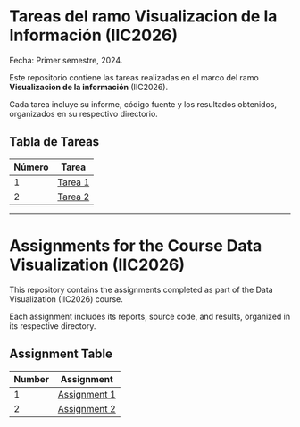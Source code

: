 # Tareas del ramo Visualizacion de la Información (IIC2026)
Fecha: Primer semestre, 2024. 

Este repositorio contiene las tareas realizadas en el marco del ramo **Visualizacion de la información** (IIC2026).

Cada tarea incluye su informe, código fuente y los resultados obtenidos, organizados en su respectivo directorio.

## Tabla de Tareas

| Número | Tarea               
|--------|----------------------------------|
| 1      | [Tarea 1](./T1-PedroPabloZavalaTejos) | 
| 2      | [Tarea 2](./T2-PedroPabloZavalaTejos) |

---

# Assignments for the Course Data Visualization (IIC2026)

This repository contains the assignments completed as part of the Data Visualization (IIC2026) course.

Each assignment includes its reports, source code, and results, organized in its respective directory.

## Assignment Table

| Number | Assignment                  | 
|--------|----------------------------------|
| 1      | [Assignment 1](./T1-PedroPabloZavalaTejos) | 
| 2      | [Assignment 2](./T2-PedroPabloZavalaTejos) |

